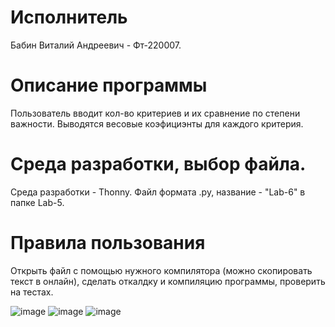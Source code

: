 # Исполнитель
Бабин Виталий Андреевич - Фт-220007.

# Описание программы
Пользователь вводит кол-во критериев и их сравнение по степени важности.
Выводятся весовые коэфициэнты для каждого критерия.

# Среда разработки, выбор файла.
Среда разработки - Thonny.
Файл формата .py, название - "Lab-6" в папке Lab-5.

# Правила пользования
Открыть файл с помощью нужного компилятора (можно скопировать текст в онлайн), сделать откалдку и компиляцию программы, проверить на тестах.

![image](https://github.com/Vitalyushik/Lab-6/assets/146360520/d4921333-6c7c-4e89-b5ea-c6c7e89f268d)
![image](https://github.com/Vitalyushik/Lab-6/assets/146360520/f7635331-e160-4bf3-b1fb-bd88fedeeeb9)
![image](https://github.com/Vitalyushik/Lab-6/assets/146360520/e484cbeb-59d8-408f-a2a7-611790a610bf)

